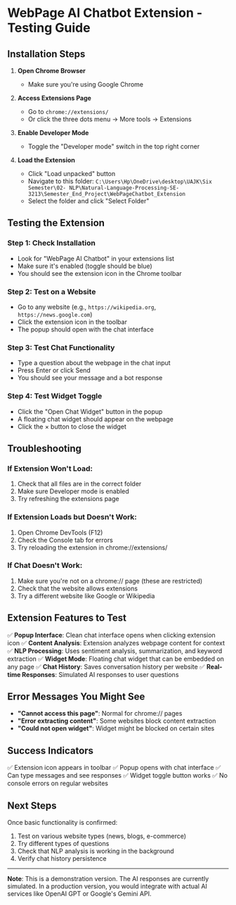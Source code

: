 # WebPage AI Chatbot Extension - Testing Guide

## Installation Steps

1. **Open Chrome Browser**
   - Make sure you're using Google Chrome

2. **Access Extensions Page**
   - Go to `chrome://extensions/`
   - Or click the three dots menu → More tools → Extensions

3. **Enable Developer Mode**
   - Toggle the "Developer mode" switch in the top right corner

4. **Load the Extension**
   - Click "Load unpacked" button
   - Navigate to this folder: `C:\Users\Hp\OneDrive\desktop\UAJK\Six Semester\02- NLP\Natural-Language-Processing-SE-3213\Semester_End_Project\WebPageChatbot_Extension`
   - Select the folder and click "Select Folder"

## Testing the Extension

### Step 1: Check Installation
- Look for "WebPage AI Chatbot" in your extensions list
- Make sure it's enabled (toggle should be blue)
- You should see the extension icon in the Chrome toolbar

### Step 2: Test on a Website
- Go to any website (e.g., `https://wikipedia.org`, `https://news.google.com`)
- Click the extension icon in the toolbar
- The popup should open with the chat interface

### Step 3: Test Chat Functionality
- Type a question about the webpage in the chat input
- Press Enter or click Send
- You should see your message and a bot response

### Step 4: Test Widget Toggle
- Click the "Open Chat Widget" button in the popup
- A floating chat widget should appear on the webpage
- Click the × button to close the widget

## Troubleshooting

### If Extension Won't Load:
1. Check that all files are in the correct folder
2. Make sure Developer mode is enabled
3. Try refreshing the extensions page

### If Extension Loads but Doesn't Work:
1. Open Chrome DevTools (F12)
2. Check the Console tab for errors
3. Try reloading the extension in chrome://extensions/

### If Chat Doesn't Work:
1. Make sure you're not on a chrome:// page (these are restricted)
2. Check that the website allows extensions
3. Try a different website like Google or Wikipedia

## Extension Features to Test

✅ **Popup Interface**: Clean chat interface opens when clicking extension icon
✅ **Content Analysis**: Extension analyzes webpage content for context
✅ **NLP Processing**: Uses sentiment analysis, summarization, and keyword extraction
✅ **Widget Mode**: Floating chat widget that can be embedded on any page
✅ **Chat History**: Saves conversation history per website
✅ **Real-time Responses**: Simulated AI responses to user questions

## Error Messages You Might See

- **"Cannot access this page"**: Normal for chrome:// pages
- **"Error extracting content"**: Some websites block content extraction
- **"Could not open widget"**: Widget might be blocked on certain sites

## Success Indicators

✅ Extension icon appears in toolbar
✅ Popup opens with chat interface
✅ Can type messages and see responses
✅ Widget toggle button works
✅ No console errors on regular websites

## Next Steps

Once basic functionality is confirmed:
1. Test on various website types (news, blogs, e-commerce)
2. Try different types of questions
3. Check that NLP analysis is working in the background
4. Verify chat history persistence

---

**Note**: This is a demonstration version. The AI responses are currently simulated. In a production version, you would integrate with actual AI services like OpenAI GPT or Google's Gemini API.
